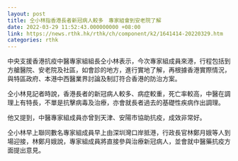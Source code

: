 ```yaml
---
layout: post
title: 仝小林指香港長者新冠病人較多　專家組會到安老院了解
date: 2022-03-29 11:52:43.000000000 +08:00
link: https://news.rthk.hk/rthk/ch/component/k2/1641414-20220329.htm
categories: rthk
---
```


中央支援香港抗疫中醫專家組組長仝小林表示，今次專家組成員來港，行程包括到方艙醫院、安老院及社區，如會診的地方，進行實地了解，再根據香港實際情況，與特區政府、本港中西醫業界討論及制訂符合香港的防治方案。

仝小林見記者時說，香港長者的新冠病人較多、病症較重，死亡率較高，中醫在調理上有特長，不單是抗擊病毒及治療，亦會就長者過去的基礎性疾病作出調理。

他又提到，中醫專家組成員亦曾到天津、安陽市協助抗疫，成效非常好。 

仝小林早上聯同數名專家組成員早上由深圳灣口岸抵港，行政長官林鄭月娥等人到場迎接，林鄭月娥說，專家組成員將直接參與治療新冠病人，並會就中醫藥抗疫方面提出意見。
